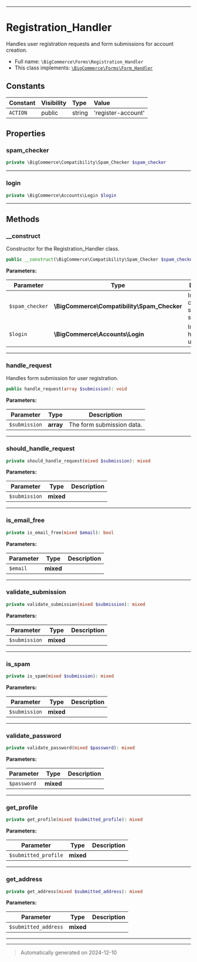 ***

# Registration_Handler

Handles user registration requests and form submissions for account creation.



* Full name: `\BigCommerce\Forms\Registration_Handler`
* This class implements:
[`\BigCommerce\Forms\Form_Handler`](./Form_Handler.md)


## Constants

| Constant | Visibility | Type | Value |
|:---------|:-----------|:-----|:------|
|`ACTION`|public|string|&#039;register-account&#039;|

## Properties


### spam_checker



```php
private \BigCommerce\Compatibility\Spam_Checker $spam_checker
```






***

### login



```php
private \BigCommerce\Accounts\Login $login
```






***

## Methods


### __construct

Constructor for the Registration_Handler class.

```php
public __construct(\BigCommerce\Compatibility\Spam_Checker $spam_checker, \BigCommerce\Accounts\Login $login): mixed
```








**Parameters:**

| Parameter | Type | Description |
|-----------|------|-------------|
| `$spam_checker` | **\BigCommerce\Compatibility\Spam_Checker** | Instance for checking spam submissions. |
| `$login` | **\BigCommerce\Accounts\Login** | Instance for handling user login. |





***

### handle_request

Handles form submission for user registration.

```php
public handle_request(array $submission): void
```








**Parameters:**

| Parameter | Type | Description |
|-----------|------|-------------|
| `$submission` | **array** | The form submission data. |





***

### should_handle_request



```php
private should_handle_request(mixed $submission): mixed
```








**Parameters:**

| Parameter | Type | Description |
|-----------|------|-------------|
| `$submission` | **mixed** |  |





***

### is_email_free



```php
private is_email_free(mixed $email): bool
```








**Parameters:**

| Parameter | Type | Description |
|-----------|------|-------------|
| `$email` | **mixed** |  |





***

### validate_submission



```php
private validate_submission(mixed $submission): mixed
```








**Parameters:**

| Parameter | Type | Description |
|-----------|------|-------------|
| `$submission` | **mixed** |  |





***

### is_spam



```php
private is_spam(mixed $submission): mixed
```








**Parameters:**

| Parameter | Type | Description |
|-----------|------|-------------|
| `$submission` | **mixed** |  |





***

### validate_password



```php
private validate_password(mixed $password): mixed
```








**Parameters:**

| Parameter | Type | Description |
|-----------|------|-------------|
| `$password` | **mixed** |  |





***

### get_profile



```php
private get_profile(mixed $submitted_profile): mixed
```








**Parameters:**

| Parameter | Type | Description |
|-----------|------|-------------|
| `$submitted_profile` | **mixed** |  |





***

### get_address



```php
private get_address(mixed $submitted_address): mixed
```








**Parameters:**

| Parameter | Type | Description |
|-----------|------|-------------|
| `$submitted_address` | **mixed** |  |





***


***
> Automatically generated on 2024-12-10
